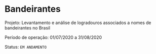 # Bandeirantes

Projeto: Levantamento e análise de logradouros associados a nomes de bandeirantes no Brasil

Período de operação: 01/07/2020 a 31/08/2020

Status: `EM ANDAMENTO`
